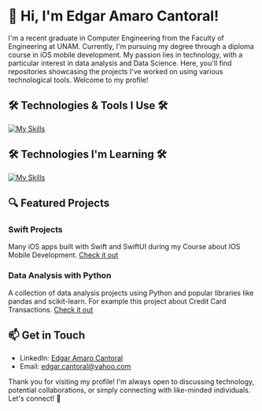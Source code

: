# 👋 Hi, I'm Edgar Amaro Cantoral!

I'm a recent graduate in Computer Engineering from the Faculty of Engineering at UNAM. Currently, I'm pursuing my degree through a diploma course in iOS mobile development. My passion lies in technology, with a particular interest in data analysis and Data Science. Here, you'll find repositories showcasing the projects I've worked on using various technological tools. Welcome to my profile!

## 🛠️ Technologies & Tools I Use 🛠️

[![My Skills](https://skillicons.dev/icons?i=py,swift,c,cpp,html,css,js,gcp,github,linux,sklearn)](https://skillicons.dev)

## 🛠️ Technologies I'm Learning 🛠️

[![My Skills](https://skillicons.dev/icons?i=r)](https://skillicons.dev)

## 🔍 Featured Projects 

### Swift Projects
Many iOS apps built with Swift and SwiftUI during my Course about IOS Mobile Development. [Check it out](https://github.com/EdgarAmaro9257/EjerciciosDiplomadoIOS)

### Data Analysis with Python
A collection of data analysis projects using Python and popular libraries like pandas and scikit-learn. For example this project about Credit Card Transactions. 
[Check it out](https://github.com/EdgarAmaro9257/Credit-Card-Transactions)

## 📫 Get in Touch

- LinkedIn: [Edgar Amaro Cantoral](https://www.linkedin.com/in/edgar-amaro-cantoral-286086229/)
- Email: [edgar.cantoral@yahoo.com](mailto:edgar.cantoral@yahoo.com)

Thank you for visiting my profile! I'm always open to discussing technology, potential collaborations, or simply connecting with like-minded individuals. Let's connect! 🚀







